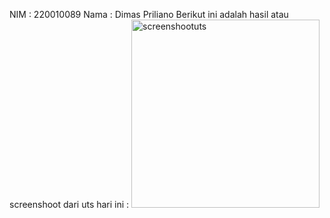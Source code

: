 NIM : 220010089
Nama : Dimas Priliano
Berikut ini adalah hasil atau screenshoot dari uts hari ini :
<img width="301" alt="screenshootuts" src="https://github.com/user-attachments/assets/441e5d70-bdc1-400a-b505-931a7c58a969">

